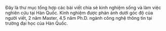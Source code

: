 Đây là thư mục tổng hợp các bài viết chia sẻ kinh nghiệm sống và làm việc nghiên cứu tại Hàn Quốc. 
Kinh nghiệm được phản ánh dưới góc độ của người viết, 2 năm Master, 4.5 năm Ph.D. ngành công nghệ thông tin tại trường đại học của Hàn Quốc.

